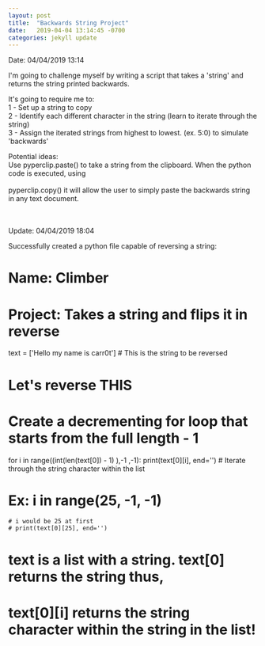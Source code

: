 ```yaml
---
layout: post
title:  "Backwards String Project"
date:   2019-04-04 13:14:45 -0700
categories: jekyll update
---
```


Date: 04/04/2019 13:14

I'm going to challenge myself by writing a script that takes a 'string' and returns the string printed backwards.

It's going to require me to:  <br>
1 - Set up a string to copy  <br> 
2 - Identify each different character in the string (learn to iterate through the string) <br>
3 - Assign the iterated strings from highest to lowest. (ex. 5:0) to simulate 'backwards'  <br>

Potential ideas:  <br>
Use pyperclip.paste() to take a string from the clipboard. When the python code is executed, using <br>  
pyperclip.copy() it will allow the user to simply paste the backwards string in any text document.  <br>
 <br>
 <br>

Update: 04/04/2019 18:04 <br>

Successfully created a python file capable of reversing a string: <br>

# Name: Climber 
# Project: Takes a string and flips it in reverse 

text = ['Hello my name is carr0t'] # This is the string to be reversed
# Let's reverse THIS

# Create a decrementing for loop that starts from the full length - 1
for i in range((int(len(text[0]) - 1) ),-1 ,-1):
    print(text[0][i], end='') # Iterate through the string character within the list

# Ex: i in range(25, -1, -1)
    # i would be 25 at first
    # print(text[0][25], end='')

# text is a list with a string. text[0] returns the string thus,
# text[0][i] returns the string character within the string in the list!
